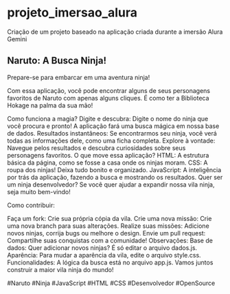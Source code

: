 # projeto_imersao_alura
Criação de um projeto baseado na aplicação criada durante a imersão Alura Gemini

## Naruto: A Busca Ninja!
Prepare-se para embarcar em uma aventura ninja!

Com essa aplicação, você pode encontrar alguns de seus personagens favoritos de Naruto com apenas alguns cliques. 
É como ter a Biblioteca Hokage na palma da sua mão!

Como funciona a magia?
Digite e descubra: Digite o nome do ninja que você procura e pronto! A aplicação fará uma busca mágica em nossa base de dados.
Resultados instantâneos: Se encontrarmos seu ninja, você verá todas as informações dele, como uma ficha completa.
Explore à vontade: Navegue pelos resultados e descubra curiosidades sobre seus personagens favoritos.
O que move essa aplicação?
HTML: A estrutura básica da página, como se fosse a casa onde os ninjas moram.
CSS: A roupa dos ninjas! Deixa tudo bonito e organizado.
JavaScript: A inteligência por trás da aplicação, fazendo a busca e mostrando os resultados.
Quer ser um ninja desenvolvedor?
Se você quer ajudar a expandir nossa vila ninja, seja muito bem-vindo!

Como contribuir:

Faça um fork: Crie sua própria cópia da vila.
Crie uma nova missão: Crie uma nova branch para suas alterações.
Realize suas missões: Adicione novos ninjas, corrija bugs ou melhore o design.
Envie um pull request: Compartilhe suas conquistas com a comunidade!
Observações:
Base de dados: Quer adicionar novos ninjas? É só editar o arquivo dados.js.
Aparência: Para mudar a aparência da vila, edite o arquivo style.css.
Funcionalidades: A lógica da busca está no arquivo app.js.
Vamos juntos construir a maior vila ninja do mundo!

#Naruto #Ninja #JavaScript #HTML #CSS #Desenvolvedor #OpenSource
